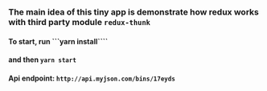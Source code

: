 ### The main idea of this tiny app is demonstrate how redux works with third party module ```redux-thunk```

#### To start, run ```yarn install````  
#### and then ```yarn start```


#### Api endpoint: ``` http://api.myjson.com/bins/17eyds ```
